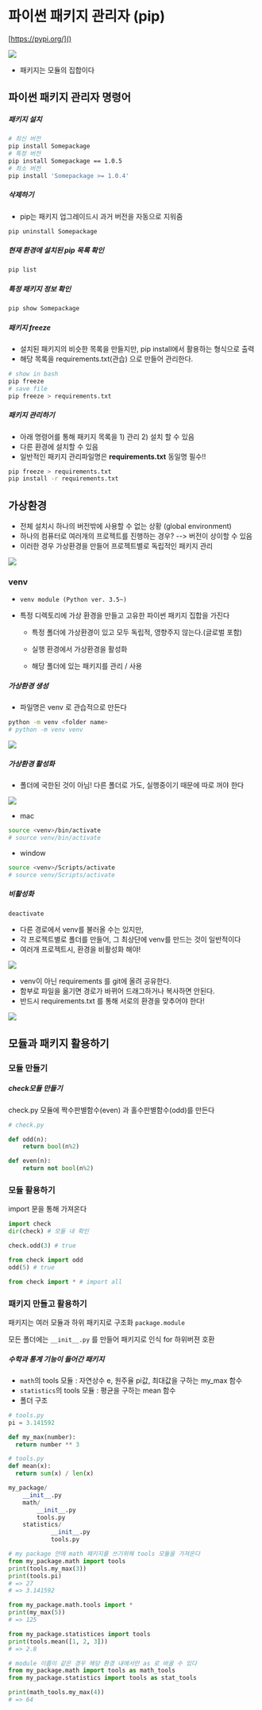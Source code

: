 

# 파이썬 패키지 관리자 (pip)

[https://pypi.org/]()

<img src="PIP.assets/1.png">

- 패키지는 모듈의 집합이다



## 파이썬 패키지 관리자 명령어

##### 패키지 설치

```bash
# 최신 버전
pip install Somepackage
# 특정 버전
pip install Somepackage == 1.0.5
# 최소 버전
pip install 'Somepackage >= 1.0.4'
```

##### 삭제하기

- pip는 패키지 업그레이드시 과거 버전을 자동으로 지워줌

```bash
pip uninstall Somepackage
```

##### 현재 환경에 설치된 pip 목록 확인

```bash
pip list
```

##### 특정 패키지 정보 확인

```bash
pip show Somepackage
```

##### 패키지 freeze

- 설치된 패키지의 비슷한 목록을 만들지만, pip install에서 활용하는 형식으로 출력
- 해당 목록을 requirements.txt(관습) 으로 만들어 관리한다.

```bash
# show in bash
pip freeze
# save file
pip freeze > requirements.txt
```

##### 패키지 관리하기

- 아래 명령어를 통해 패키지 목록을 1) 관리 2) 설치 할 수 있음
- 다른 환경에 설치할 수 있음
- 일반적인 패키지 관리파일명은 **requirements.txt** 동일명 필수!!

```bash
pip freeze > requirements.txt
pip install -r requirements.txt
```





## 가상환경

- 전체 설치시 하나의 버전밖에 사용할 수 없는 상황 (global environment)
- 하나의 컴퓨터로 여러개의 프로젝트를 진행하는 경우? --> 버전이 상이할 수 있음
- 이러한 경우 가상환경을 만들어 프로젝트별로 독립적인 패키지 관리



<img src="PIP.assets/2.png">



### venv

- `venv module (Python ver. 3.5~)`

- 특정 디렉토리에 가상 환경을 만들고 고유한 파이썬 패키지 집합을 가진다

  - 특정 폴더에 가상환경이 있고 모두 독립적, 영향주지 않는다.(글로벌 포함)

  - 실행 환경에서 가상환경을 활성화

  - 해당 폴더에 있는 패키지를 관리 / 사용

    

##### 가상환경 생성

- 파일명은 venv 로 관습적으로 만든다

```bash
python -m venv <folder name>
# python -m venv venv 
```

<img src="PIP.assets/3.png">





##### 가상환경 활성화

- 폴더에 국한된 것이 아님! 다른 폴더로 가도, 실행중이기 때문에 따로 꺼야 한다

<img src="PIP.assets/4.png">

- mac

```bash
source <venv>/bin/activate
# source venv/bin/activate
```

- window

```bash
source <venv>/Scripts/activate
# source venv/Scripts/activate
```



##### 비활성화

```bash
deactivate
```



- 다른 경로에서 venv를 불러올 수는 있지만,
- 각 프로젝트별로 폴더를 만들어, 그 최상단에 venv를 만드는 것이 일반적이다
- 여러개 프로젝트시, 환경을 비활성화 해야!

<img src="PIP.assets/5.png">



- venv이 아닌 requirements 를 git에 올려 공유한다.
- 함부로 파일을 옮기면 경로가 바뀌어 드래그하거나 복사하면 안된다. 
- 반드시 requirements.txt 를 통해 서로의 환경을 맞추어야 한다!



<img src="PIP.assets/6.png">



## 모듈과 패키지 활용하기

### 모듈 만들기

##### check모듈 만들기

check.py 모듈에 짝수판별함수(even) 과 홀수판별함수(odd)를 만든다

```python
# check.py

def odd(n):
	return bool(n%2)

def even(n):
	return not bool(n%2)
```

### 모듈 활용하기

import 문을 통해 가져온다

```python
import check
dir(check) # 모듈 내 확인

check.odd(3) # true
```

```python 
from check import odd
odd(5) # true

from check import * # import all
```





### 패키지 만들고 활용하기

패키지는 여러 모듈과 하위 패키지로 구조화 `package.module`

모든 폴더에는 `__init__.py` 를 만들어 패키지로 인식 for 하위버젼 호환



##### 수학과 통계 기능이 들어간 패키지

- `math`의 tools 모듈 : 자연상수 e, 원주율 pi값, 최대값을 구하는 my_max 함수
- `statistics`의 tools 모듈 : 평균을 구하는 mean 함수
- 폴더 구조

```python
# tools.py
pi = 3.141592

def my_max(number):
  return number ** 3
```

```python
# tools.py
def mean(x):
  return sum(x) / len(x)
```

```python
my_package/
	__init__.py
	math/
		__init__.py
		tools.py
	statistics/
			__init__.py
			tools.py
```

```python
# my package 안에 math 패키지를 쓰기위해 tools 모듈을 가져온다
from my_package.math import tools
print(tools.my_max(3))
print(tools.pi)
# => 27
# => 3.141592

from my_package.math.tools import *
print(my_max(5))
# => 125

from my_package.statistices import tools
print(tools.mean([1, 2, 3]))
# => 2.8

# module 이름이 같은 경우 해당 환경 내에서만 as 로 바꿀 수 있다
from my_package.math import tools as math_tools
from my_package.statistics import tools as stat_tools

print(math_tools.my_max(4))
# => 64
```



